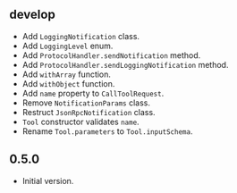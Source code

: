 ## develop

- Add `LoggingNotification` class.
- Add `LoggingLevel` enum.
- Add `ProtocolHandler.sendNotification` method.
- Add `ProtocolHandler.sendLoggingNotification` method.
- Add `withArray` function.
- Add `withObject` function.
- Add `name` property to `CallToolRequest`.
- Remove `NotificationParams` class.
- Restruct `JsonRpcNotification` class.
- `Tool` constructor validates `name`.
- Rename `Tool.parameters` to `Tool.inputSchema`.

## 0.5.0

- Initial version.

